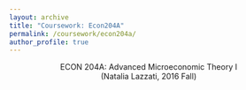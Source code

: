 ```yaml
---
layout: archive
title: "Coursework: Econ204A"
permalink: /coursework/econ204a/
author_profile: true
---
```


<center>ECON 204A: Advanced Microeconomic Theory I </center>

<center>(Natalia Lazzati, 2016 Fall)</center>


